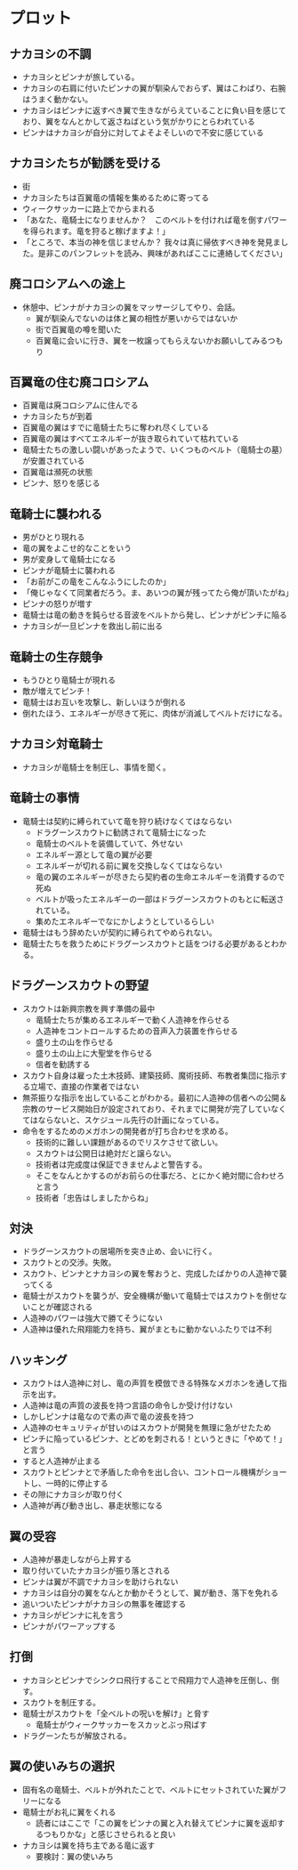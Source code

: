 # プロット

## ナカヨシの不調
* ナカヨシとピンナが旅している。
* ナカヨシの右肩に付いたピンナの翼が馴染んでおらず、翼はこわばり、右腕はうまく動かない。
* ナカヨシはピンナに返すべき翼で生きながらえていることに負い目を感じており、翼をなんとかして返さねばという気がかりにとらわれている
* ピンナはナカヨシが自分に対してよそよそしいので不安に感じている

## ナカヨシたちが勧誘を受ける
* 街
* ナカヨシたちは百翼竜の情報を集めるために寄ってる
* ウィークサッカーに路上でからまれる
* 「あなた、竜騎士になりませんか？　このベルトを付ければ竜を倒すパワーを得られます。竜を狩ると稼げますよ！」
* 「ところで、本当の神を信じませんか？ 我々は真に帰依すべき神を発見ました。是非このパンフレットを読み、興味があればここに連絡してください」

## 廃コロシアムへの途上
* 休憩中、ピンナがナカヨシの翼をマッサージしてやり、会話。
  * 翼が馴染んでないのは体と翼の相性が悪いからではないか
  * 街で百翼竜の噂を聞いた
  * 百翼竜に会いに行き、翼を一枚譲ってもらえないかお願いしてみるつもり

## 百翼竜の住む廃コロシアム
* 百翼竜は廃コロシアムに住んでる
* ナカヨシたちが到着
* 百翼竜の翼はすでに竜騎士たちに奪われ尽くしている
* 百翼竜の翼はすべてエネルギーが抜き取られていて枯れている
* 竜騎士たちの激しい闘いがあったようで、いくつものベルト（竜騎士の墓）が安置されている
* 百翼竜は瀕死の状態
* ピンナ、怒りを感じる

## 竜騎士に襲われる
* 男がひとり現れる
* 竜の翼をよこせ的なことをいう
* 男が変身して竜騎士になる
* ピンナが竜騎士に襲われる
* 「お前がこの竜をこんなふうにしたのか」
* 「俺じゃなくて同業者だろう。ま、あいつの翼が残ってたら俺が頂いたがね」
* ピンナの怒りが増す
* 竜騎士は竜の動きを鈍らせる音波をベルトから発し、ピンナがピンチに陥る
* ナカヨシが一旦ピンナを救出し前に出る

## 竜騎士の生存競争
* もうひとり竜騎士が現れる
* 敵が増えてピンチ！
* 竜騎士はお互いを攻撃し、新しいほうが倒れる
* 倒れたほう、エネルギーが尽きて死に、肉体が消滅してベルトだけになる。

## ナカヨシ対竜騎士
* ナカヨシが竜騎士を制圧し、事情を聞く。

## 竜騎士の事情
* 竜騎士は契約に縛られていて竜を狩り続けなくてはならない
  * ドラグーンスカウトに勧誘されて竜騎士になった
  * 竜騎士のベルトを装備していて、外せない
  * エネルギー源として竜の翼が必要
  * エネルギーが切れる前に翼を交換しなくてはならない
  * 竜の翼のエネルギーが尽きたら契約者の生命エネルギーを消費するので死ぬ
  * ベルトが吸ったエネルギーの一部はドラグーンスカウトのもとに転送されている。
  * 集めたエネルギーでなにかしようとしているらしい
* 竜騎士はもう辞めたいが契約に縛られてやめられない。
* 竜騎士たちを救うためにドラグーンスカウトと話をつける必要があるとわかる。

## ドラグーンスカウトの野望
* スカウトは新興宗教を興す準備の最中
  * 竜騎士たちが集めるエネルギーで動く人造神を作らせる
  * 人造神をコントロールするための音声入力装置を作らせる
  * 盛り土の山を作らせる
  * 盛り土の山上に大聖堂を作らせる
  * 信者を勧誘する
* スカウト自身は雇った土木技師、建築技師、魔術技師、布教者集団に指示する立場で、直接の作業者ではない
* 無茶振りな指示を出していることがわかる。最初に人造神の信者への公開＆宗教のサービス開始日が設定されており、それまでに開発が完了していなくてはならないと、スケジュール先行の計画になっている。
* 命令をするためのメガホンの開発者が打ち合わせを求める。
  * 技術的に難しい課題があるのでリスケさせて欲しい。
  * スカウトは公開日は絶対だと譲らない。
  * 技術者は完成度は保証できませんよと警告する。
  * そこをなんとかするのがお前らの仕事だろ、とにかく絶対間に合わせろと言う
  * 技術者「忠告はしましたからね」

## 対決
* ドラグーンスカウトの居場所を突き止め、会いに行く。
* スカウトとの交渉。失敗。
* スカウト、ピンナとナカヨシの翼を奪おうと、完成したばかりの人造神で襲ってくる
* 竜騎士がスカウトを襲うが、安全機構が働いて竜騎士ではスカウトを倒せないことが確認される
* 人造神のパワーは強大で勝てそうにない
* 人造神は優れた飛翔能力を持ち、翼がまともに動かないふたりでは不利

## ハッキング
* スカウトは人造神に対し、竜の声質を模倣できる特殊なメガホンを通して指示を出す。
* 人造神は竜の声質の波長を持つ言語の命令しか受け付けない
* しかしピンナは竜なので素の声で竜の波長を持つ
* 人造神のセキュリティが甘いのはスカウトが開発を無理に急がせたため
* ピンチに陥っているピンナ、とどめを刺される！というときに「やめて！」と言う
* すると人造神が止まる
* スカウトとピンナとで矛盾した命令を出し合い、コントロール機構がショートし、一時的に停止する
* その隙にナカヨシが取り付く
* 人造神が再び動き出し、暴走状態になる

## 翼の受容
* 人造神が暴走しながら上昇する
* 取り付いていたナカヨシが振り落とされる
* ピンナは翼が不調でナカヨシを助けられない
* ナカヨシは自分の翼をなんとか動かそうとして、翼が動き、落下を免れる
* 追いついたピンナがナカヨシの無事を確認する
* ナカヨシがピンナに礼を言う
* ピンナがパワーアップする

## 打倒
* ナカヨシとピンナでシンクロ飛行することで飛翔力で人造神を圧倒し、倒す。
* スカウトを制圧する。
* 竜騎士がスカウトを「全ベルトの呪いを解け」と脅す
  * 竜騎士がウィークサッカーをスカッとぶっ飛ばす
* ドラグーンたちが解放される。

## 翼の使いみちの選択
* 固有名の竜騎士、ベルトが外れたことで、ベルトにセットされていた翼がフリーになる
* 竜騎士がお礼に翼をくれる
  * 読者にはここで「この翼をピンナの翼と入れ替えてピンナに翼を返却するつもりかな」と感じさせられると良い
* ナカヨシは翼を持ち主である竜に返す
  * 要検討：翼の使いみち
